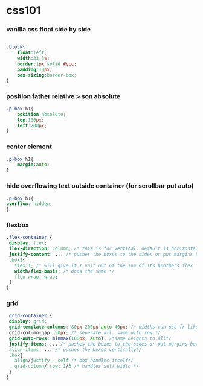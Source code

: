 # css101
### vanilla css float side by side

```css

.block{
	float:left;
	width:33.3%;
	border:1px solid #ccc;
	padding:10px;
	box-sizing:border-box;
}
```

### position father relative > son absolute

```css
.p-box h1{
	position:absolute;
	top:100px;
	left:200px;
}
```

### center element 

```css
.p-box h1{
	margin:auto;
}
```

### hide overflowing text outside container (for scrollbar put auto)
  
  ```css
.p-box h1{
  overflow: hidden;
}
```

### flexbox

 ```css
.flex-container {
  display: flex;
  flex-direction: column; /* this is for vertical. default is horizontal */
  justify-content: ... /* pushes the boxes to the sides or put margins between them or around them*/
  .box2{
  	flex:1; /* will give it 1 unit out of the sum of its brothers flex */
	width/flex-basis: /* does the same */
	flex-wrap: wrap; 
  }
}
```

### grid

 ```css
.grid-container {
  display: grid;
  grid-template-columns: 80px 200px auto 40px; /* widths can use fr like fractions*/
  grid-column-gap: 50px; /* seperate all. same with row */
  grid-auto-rows: minmax(100px, auto); /*same heights to all*/
  justify-items: ... /* pushes the boxes to the sides or put margins between them or around them*/
  align-items: ... /* pushes the boxes vertically*/
  .box{
  	align/justify - self /* box handles itself*/
	grid-column/ row: 1/3 /* handles self width */
  }
}
```

